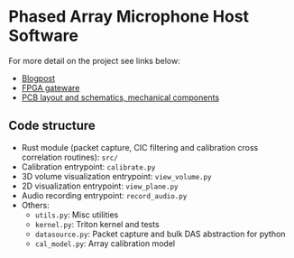 # Phased Array Microphone Host Software

For more detail on the project see links below:

- [Blogpost](https://benwang.dev/2023/02/26/Phased-Array-Microphone.html)
- [FPGA gateware](https://github.com/kingoflolz/mic_gateware)
- [PCB layout and schematics, mechanical components](https://github.com/kingoflolz/mic_hardware)

## Code structure
- Rust module (packet capture, CIC filtering and calibration cross correlation routines): `src/`
- Calibration entrypoint: `calibrate.py`
- 3D volume visualization entrypoint: `view_volume.py`
- 2D visualization entrypoint: `view_plane.py`
- Audio recording entrypoint: `record_audio.py`
- Others:
  - `utils.py`: Misc utilities
  - `kernel.py`: Triton kernel and tests
  - `datasource.py`: Packet capture and bulk DAS abstraction for python
  - `cal_model.py`: Array calibration model
